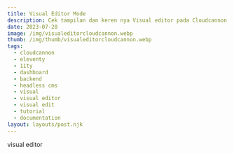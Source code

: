 ```yaml
---
title: Visual Editor Mode
description: Cek tampilan dan keren nya Visual editor pada Cloudcannon headless cms.
date: 2023-07-28
image: /img/visualeditorcloudcannon.webp
thumb: /img/thumb/visualeditorcloudcannon.webp
tags:
  - cloudcannon
  - eleventy
  - 11ty
  - dashboard
  - backend
  - headless cms
  - visual
  - visual editor
  - visual edit
  - tutorial
  - documentation
layout: layouts/post.njk
---
```


visual editor
